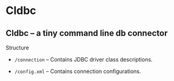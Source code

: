 # Cldbc
## Cldbc – a tiny command line db connector

   Structure 
 * `/connection` – Contains JDBC driver class descriptions.

 * `/config.xml` – Contains connection configurations.
 

